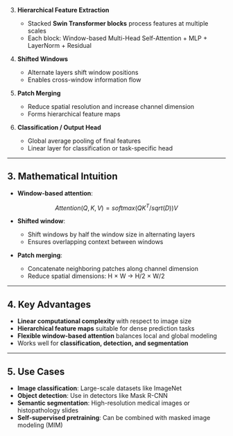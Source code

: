 
3. **Hierarchical Feature Extraction**
   - Stacked **Swin Transformer blocks** process features at multiple scales
   - Each block: Window-based Multi-Head Self-Attention + MLP + LayerNorm + Residual

4. **Shifted Windows**
   - Alternate layers shift window positions
   - Enables cross-window information flow

5. **Patch Merging**
   - Reduce spatial resolution and increase channel dimension
   - Forms hierarchical feature maps

6. **Classification / Output Head**
   - Global average pooling of final features
   - Linear layer for classification or task-specific head

---

## 3. Mathematical Intuition

- **Window-based attention**:
``` math
Attention(Q, K, V) = softmax(Q K^T / sqrt(D)) V
```
- **Shifted window**:
  - Shift windows by half the window size in alternating layers
  - Ensures overlapping context between windows

- **Patch merging**:
  - Concatenate neighboring patches along channel dimension
  - Reduce spatial dimensions: H × W → H/2 × W/2

---

## 4. Key Advantages

- **Linear computational complexity** with respect to image size  
- **Hierarchical feature maps** suitable for dense prediction tasks  
- **Flexible window-based attention** balances local and global modeling  
- Works well for **classification, detection, and segmentation**  

---

## 5. Use Cases

- **Image classification**: Large-scale datasets like ImageNet  
- **Object detection**: Use in detectors like Mask R-CNN  
- **Semantic segmentation**: High-resolution medical images or histopathology slides  
- **Self-supervised pretraining**: Can be combined with masked image modeling (MIM)

